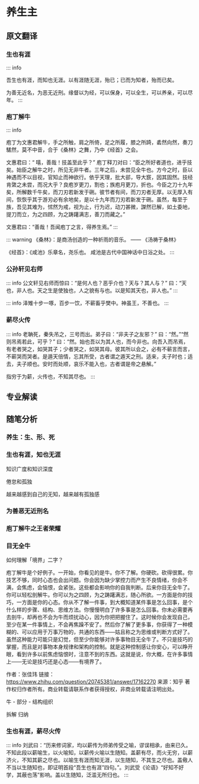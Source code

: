# 养生主

## 原文翻译

### 生也有涯

::: info

吾生也有涯，而知也无涯。以有涯随无涯，殆已；已而为知者，殆而已矣。

为善无近名，为恶无近刑。缘督以为经，可以保身，可以全生，可以养亲，可以尽年。
:::

### 庖丁解牛

::: info

庖丁为文惠君解牛，手之所触，肩之所倚，足之所履，膝之所踦，砉然向然，奏刀騞然，莫不中音，合于《桑林》之舞，乃中《经首》之会。

文惠君曰：“ 嘻，善哉！技盖至此乎？” 庖丁释刀对曰：“臣之所好者道也，进乎技矣。始臣之解牛之时，所见无非牛者。三年之后，未尝见全牛也。方今之时，臣以神遇而不以目视，官知止而神欲行。依乎天理，批大郤，导大窾，因其固然。技经肯綮之未尝，而况大乎？良庖岁更刀，割也；族庖月更刀，折也。今臣之刀十九年矣，所解数千牛矣，而刀刃若新发于硎。彼节者有间，而刀刃者无厚。以无厚入有间，恢恢乎其于游刃必有余地矣，是以十九年而刀刃若新发于硎。虽然，每至于族，吾见其难为，怵然为戒，视为止，行为迟，动刀甚微，謋然已解，如土委地，提刀而立，为之四顾，为之踌躇满志，善刀而藏之。”

文惠君曰：“善哉！吾闻庖丁之言，得养生焉。”
:::

::: warning
《桑林》：是商汤创造的一种祈雨的音乐。 —— 《汤祷于桑林》

《经首》：《咸池》乐章名，尧乐也。 咸池是古代中国神话中日浴之处。
:::

### 公孙轩见右师

::: info
公文轩见右师而惊曰：“是何人也？恶乎介也？天与？其人与？” 曰：“天也，非人也。天之生是使独也，人之貌有与也。以是知其天也，非人也。”
:::

::: info
泽雉十步一啄，百步一饮，不蕲畜乎樊中。神虽王，不善也。
:::

### 薪尽火传

::: info
老聃死，秦失吊之，三号而出。弟子曰：“非夫子之友邪？” 曰：“然。”“然则吊焉若此，可乎？” 曰：“然。始也吾以为其人也，而今非也。向吾入而吊焉，有老者哭之，如哭其子；少者哭之，如哭其母。彼其所以会之，必有不蕲言而言，不蕲哭而哭者。是遁天倍情，忘其所受，古者谓之遁天之刑。适来，夫子时也；适去，夫子顺也。安时而处顺，哀乐不能入也，古者谓是帝之悬解。”

指穷于为薪，火传也，不知其尽也。
:::

## 专业解读

## 随笔分析

### 养生：生、形、死

### 生也有涯，知也无涯

知识广度和知识深度

倦怠和孤独

越来越感到自己的无知，越来越有孤独感

### 为善恶无近刑名

### 庖丁解牛之王者荣耀

### 目无全牛

如何理解「境界」二字？

庖丁解牛是个好例子。一开始，你看见的是牛。你不了解。你硬砍。砍得很累。你技艺不够，同时心态也会出问题。你会因为缺少掌控力而产生不良情绪，你会不满，会焦虑，会恼恨，会紧张。这些都会影响你的自我判断。后来你目无全牛了。你可以轻松剖解牛。你可以为之四顾，为之踌躇满志，随心所欲。一方面是你的技巧，一方面是你的心态。你从不了解一件事，到大概知道某件事是怎么回事，是个什么样的步骤、结构、思维方法。你慢慢明白了许多事是怎么回事。你未必需要再去剖牛，却再也不会为牛而烦扰动心，因为你把把握住了。这时候你会发现自己，至少在某一件事情上，不会再焦躁不安了。然后你了解了更多事，你获得了一种模糊的、可以应用于万事万物的，共通的东西——姑且称之为思维或判断方式好了。虽然这种能力可能只是幻觉，但至少你能够对许多事物目无全牛了。不只是技巧的掌握，而且是对事物本身规律和架构的控制。就是这种控制感让你安心，可以睁开眼，看到许多以前焦虑恼恨时，注意不到的东西。这就是说，你大概，在许多事情上——无论是技巧还是心态——有境界了。

作者：张佳玮
链接：https://www.zhihu.com/question/20745381/answer/17162270
来源：知乎
著作权归作者所有。商业转载请联系作者获得授权，非商业转载请注明出处。

牛 - 部分 - 结构组织

拆解 归纳

### 生也有涯，薪尽火传

::: info
刘武曰：“历来修词家，均以薪传为师弟传受之喻，谬误相承，由来已久。不知此段以薪喻生，以火喻知，以薪传火喻以生随知。盖薪有尽，而火无穷，以薪济火，不知其薪之尽也。以喻生有涯而知无涯，以生随知，不其生之尽也。盖儆人不当以生随知也，即证明首段“吾生也有涯”四句。”。刘武受《论语》“好知不好学，其蔽也荡”影响。盖以生随知，泛滥无所归也。
:::
